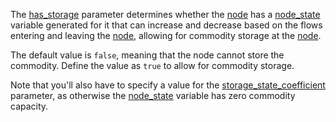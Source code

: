 The [has\_storage](@ref) parameter determines whether the [node](@ref) has a [node\_state](@ref) variable generated for 
it that can increase and decrease based on the flows entering and leaving the [node](@ref), allowing for commodity 
storage at the [node](@ref).

The default value is `false`, meaning that the node cannot store the commodity. Define the value as `true` to allow for commodity storage.

Note that you'll also have to specify a value for the [storage_state_coefficient](@ref) parameter,
as otherwise the [node\_state](@ref) variable has zero commodity capacity.